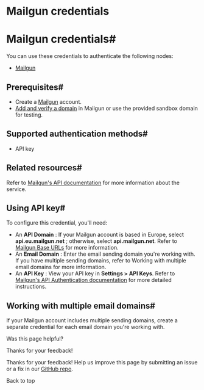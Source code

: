 # Mailgun credentials

[ ](https://github.com/n8n-io/n8n-docs/edit/main/docs/integrations/builtin/credentials/mailgun.md "Edit this page")

# Mailgun credentials#

You can use these credentials to authenticate the following nodes:

  * [Mailgun](../../app-nodes/n8n-nodes-base.mailgun/)



## Prerequisites#

  * Create a [Mailgun](https://www.mailgun.com/) account.
  * [Add and verify a domain](https://help.mailgun.com/hc/en-us/articles/360026833053-Domain-Verification-Setup-Guide) in Mailgun or use the provided sandbox domain for testing.



## Supported authentication methods#

  * API key



## Related resources#

Refer to [Mailgun's API documentation](https://documentation.mailgun.com/docs/mailgun/api-reference/intro/) for more information about the service.

## Using API key#

To configure this credential, you'll need:

  * An **API Domain** : If your Mailgun account is based in Europe, select **api.eu.mailgun.net** ; otherwise, select **api.mailgun.net**. Refer to [Mailgun Base URLs](https://documentation.mailgun.com/docs/mailgun/api-reference/intro/#base-url) for more information.
  * An **Email Domain** : Enter the email sending domain you're working with. If you have multiple sending domains, refer to Working with multiple email domains for more information.
  * An **API Key** : View your API key in **Settings > API Keys**. Refer to [Mailgun's API Authentication documentation](https://documentation.mailgun.com/docs/mailgun/api-reference/authentication/) for more detailed instructions.



## Working with multiple email domains#

If your Mailgun account includes multiple sending domains, create a separate credential for each email domain you're working with.

Was this page helpful? 

Thanks for your feedback! 

Thanks for your feedback! Help us improve this page by submitting an issue or a fix in our [GitHub repo](https://github.com/n8n-io/n8n-docs). 

Back to top 
